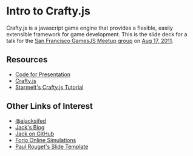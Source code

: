 Intro to Crafty.js
==================

Crafty.js is a javascript game engine that provides a flexible, easily 
extensible framework for game development. This is the slide deck for a talk
for the [San Francisco GamesJS Meetup group](http://www.meetup.com/gamesjs/) on 
[Aug 17, 2011](http://www.meetup.com/gamesjs/events/27773901/).

Resources
---------
* [Code for Presentation](https://github.com/ajacksified/Craftyjs-Presentation)
* [Crafty.js](http://craftyjs.com)
* [Starmelt's Crafty.js Tutorial](https://github.com/starmelt/craftyjstut/)

Other Links of Interest
-----------------------
* [@ajacksifed](http://www.twitter.com/ajacksified)
* [Jack's Blog](http://www.thejacklawson.com)
* [Jack on GitHub](https://github.com/ajacksified)
* [Forio Online Simulations](http://www.forio.com)
* [Paul Rouget's Slide Template](https://github.com/paulrouget/dzslides)
